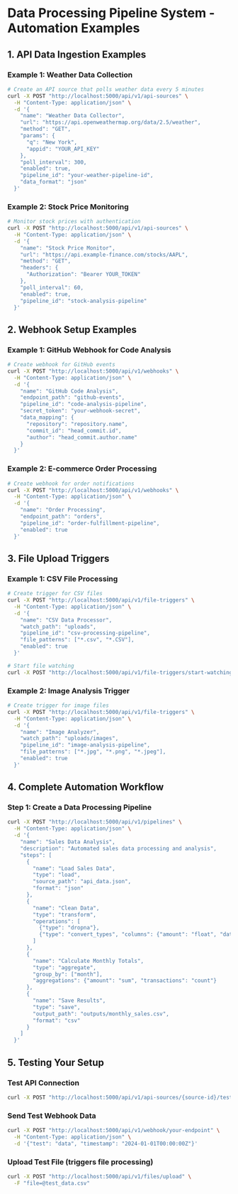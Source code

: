 # Data Processing Pipeline System - Automation Examples

## 1. API Data Ingestion Examples

### Example 1: Weather Data Collection
```bash
# Create an API source that polls weather data every 5 minutes
curl -X POST "http://localhost:5000/api/v1/api-sources" \
  -H "Content-Type: application/json" \
  -d '{
    "name": "Weather Data Collector",
    "url": "https://api.openweathermap.org/data/2.5/weather",
    "method": "GET",
    "params": {
      "q": "New York",
      "appid": "YOUR_API_KEY"
    },
    "poll_interval": 300,
    "enabled": true,
    "pipeline_id": "your-weather-pipeline-id",
    "data_format": "json"
  }'
```

### Example 2: Stock Price Monitoring
```bash
# Monitor stock prices with authentication
curl -X POST "http://localhost:5000/api/v1/api-sources" \
  -H "Content-Type: application/json" \
  -d '{
    "name": "Stock Price Monitor",
    "url": "https://api.example-finance.com/stocks/AAPL",
    "method": "GET",
    "headers": {
      "Authorization": "Bearer YOUR_TOKEN"
    },
    "poll_interval": 60,
    "enabled": true,
    "pipeline_id": "stock-analysis-pipeline"
  }'
```

## 2. Webhook Setup Examples

### Example 1: GitHub Webhook for Code Analysis
```bash
# Create webhook for GitHub events
curl -X POST "http://localhost:5000/api/v1/webhooks" \
  -H "Content-Type: application/json" \
  -d '{
    "name": "GitHub Code Analysis",
    "endpoint_path": "github-events",
    "pipeline_id": "code-analysis-pipeline",
    "secret_token": "your-webhook-secret",
    "data_mapping": {
      "repository": "repository.name",
      "commit_id": "head_commit.id",
      "author": "head_commit.author.name"
    }
  }'
```

### Example 2: E-commerce Order Processing
```bash
# Create webhook for order notifications
curl -X POST "http://localhost:5000/api/v1/webhooks" \
  -H "Content-Type: application/json" \
  -d '{
    "name": "Order Processing",
    "endpoint_path": "orders",
    "pipeline_id": "order-fulfillment-pipeline",
    "enabled": true
  }'
```

## 3. File Upload Triggers

### Example 1: CSV File Processing
```bash
# Create trigger for CSV files
curl -X POST "http://localhost:5000/api/v1/file-triggers" \
  -H "Content-Type: application/json" \
  -d '{
    "name": "CSV Data Processor",
    "watch_path": "uploads",
    "pipeline_id": "csv-processing-pipeline",
    "file_patterns": ["*.csv", "*.CSV"],
    "enabled": true
  }'

# Start file watching
curl -X POST "http://localhost:5000/api/v1/file-triggers/start-watching"
```

### Example 2: Image Analysis Trigger
```bash
# Create trigger for image files
curl -X POST "http://localhost:5000/api/v1/file-triggers" \
  -H "Content-Type: application/json" \
  -d '{
    "name": "Image Analyzer",
    "watch_path": "uploads/images",
    "pipeline_id": "image-analysis-pipeline",
    "file_patterns": ["*.jpg", "*.png", "*.jpeg"],
    "enabled": true
  }'
```

## 4. Complete Automation Workflow

### Step 1: Create a Data Processing Pipeline
```bash
curl -X POST "http://localhost:5000/api/v1/pipelines" \
  -H "Content-Type: application/json" \
  -d '{
    "name": "Sales Data Analysis",
    "description": "Automated sales data processing and analysis",
    "steps": [
      {
        "name": "Load Sales Data",
        "type": "load",
        "source_path": "api_data.json",
        "format": "json"
      },
      {
        "name": "Clean Data",
        "type": "transform",
        "operations": [
          {"type": "dropna"},
          {"type": "convert_types", "columns": {"amount": "float", "date": "datetime"}}
        ]
      },
      {
        "name": "Calculate Monthly Totals",
        "type": "aggregate",
        "group_by": ["month"],
        "aggregations": {"amount": "sum", "transactions": "count"}
      },
      {
        "name": "Save Results",
        "type": "save",
        "output_path": "outputs/monthly_sales.csv",
        "format": "csv"
      }
    ]
  }'
```

## 5. Testing Your Setup

### Test API Connection
```bash
curl -X POST "http://localhost:5000/api/v1/api-sources/{source-id}/test"
```

### Send Test Webhook Data
```bash
curl -X POST "http://localhost:5000/api/v1/webhook/your-endpoint" \
  -H "Content-Type: application/json" \
  -d '{"test": "data", "timestamp": "2024-01-01T00:00:00Z"}'
```

### Upload Test File (triggers file processing)
```bash
curl -X POST "http://localhost:5000/api/v1/files/upload" \
  -F "file=@test_data.csv"
```